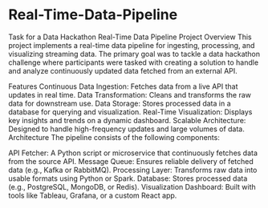 # Real-Time-Data-Pipeline
Task for a Data Hackathon
Real-Time Data Pipeline
Project Overview
This project implements a real-time data pipeline for ingesting, processing, and visualizing streaming data. The primary goal was to tackle a data hackathon challenge where participants were tasked with creating a solution to handle and analyze continuously updated data fetched from an external API.

Features
Continuous Data Ingestion: Fetches data from a live API that updates in real time.
Data Transformation: Cleans and transforms the raw data for downstream use.
Data Storage: Stores processed data in a database for querying and visualization.
Real-Time Visualization: Displays key insights and trends on a dynamic dashboard.
Scalable Architecture: Designed to handle high-frequency updates and large volumes of data.
Architecture
The pipeline consists of the following components:

API Fetcher: A Python script or microservice that continuously fetches data from the source API.
Message Queue: Ensures reliable delivery of fetched data (e.g., Kafka or RabbitMQ).
Processing Layer: Transforms raw data into usable formats using Python or Spark.
Database: Stores processed data (e.g., PostgreSQL, MongoDB, or Redis).
Visualization Dashboard: Built with tools like Tableau, Grafana, or a custom React app.

